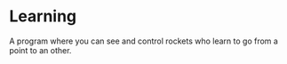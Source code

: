 # Learning
A program where you can see and control rockets who learn to go from a point to an other.
